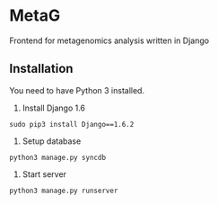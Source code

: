 MetaG
=====

Frontend for metagenomics analysis written in Django

Installation
------------
You need to have Python 3 installed.

1.  Install Django 1.6
```
sudo pip3 install Django==1.6.2
```

1.  Setup database
```
python3 manage.py syncdb
```

1. Start server
```
python3 manage.py runserver
```

